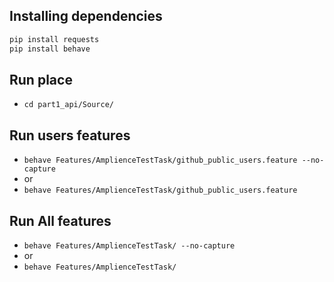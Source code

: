
## Installing dependencies

```sh
pip install requests
pip install behave
```

## Run place

- ``` cd part1_api/Source/ ```

## Run users features

- ``` behave Features/AmplienceTestTask/github_public_users.feature --no-capture ```
- or
- ``` behave Features/AmplienceTestTask/github_public_users.feature ```

## Run All features

- ``` behave Features/AmplienceTestTask/ --no-capture ```
- or
- ``` behave Features/AmplienceTestTask/ ```

